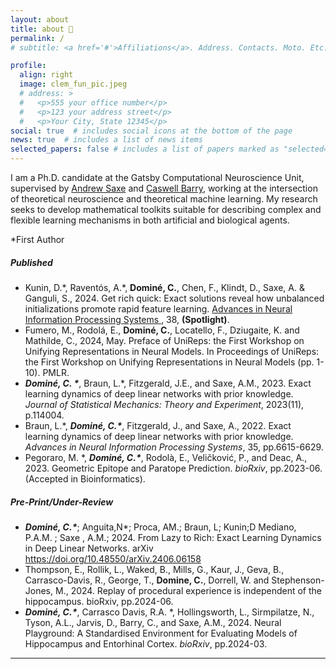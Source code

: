 ```yaml
---
layout: about
title: about 🍊
permalink: /
# subtitle: <a href='#'>Affiliations</a>. Address. Contacts. Moto. Etc.

profile:
  align: right
  image: clem_fun_pic.jpeg
  # address: >
  #   <p>555 your office number</p>
  #   <p>123 your address street</p>
  #   <p>Your City, State 12345</p>
social: true  # includes social icons at the bottom of the page
news: true  # includes a list of news items
selected_papers: false # includes a list of papers marked as "selected={true}"
---
```

I am a Ph.D. candidate at the Gatsby Computational Neuroscience Unit, supervised by [Andrew Saxe](https://www.sainsburywellcome.org/web/groups/saxe-lab) and [Caswell Barry](https://barry-lab.com), working at the intersection of theoretical neuroscience and theoretical machine learning. My research seeks to develop mathematical toolkits suitable for describing complex and flexible learning mechanisms in both artificial and biological agents.



*First Author
##### **Published**
- Kunin, D.\*, Raventós, A.\*, **Dominé, C.**, Chen, F., Klindt, D., Saxe, A. \& Ganguli, S., 2024. Get rich quick: Exact solutions reveal how unbalanced initializations promote rapid feature learning. <a href=" https://arxiv.org/abs/2406.06158"> Advances in Neural Information Processing Systems </a>, 38, **(Spotlight)**.
- Fumero, M., Rodolá, E.,  **Dominé, C.**, Locatello, F., Dziugaite, K. and Mathilde, C., 2024, May. Preface of UniReps: the First Workshop on Unifying Representations in Neural Models. In Proceedings of UniReps: the First Workshop on Unifying Representations in Neural Models (pp. 1-10). PMLR.
- **_Dominé, C. \*_**, Braun, L.\*, Fitzgerald, J.E., and Saxe, A.M., 2023. Exact learning dynamics of deep linear networks with prior knowledge. *Journal of Statistical Mechanics: Theory and Experiment*, 2023(11), p.114004.
- Braun, L.\*, **_Dominé, C.\*_**, Fitzgerald, J., and Saxe, A., 2022. Exact learning dynamics of deep linear networks with prior knowledge. *Advances in Neural Information Processing Systems*, 35, pp.6615-6629.
- Pegoraro, M. \*, **_Dominé, C.\*_**, Rodolà, E., Veličković, P., and Deac, A., 2023. Geometric Epitope and Paratope Prediction. *bioRxiv*, pp.2023-06. (Accepted in Bioinformatics).

##### **Pre-Print/Under-Review**
- **_Dominé, C.\*_**; Anguita,N\*; Proca, AM.; Braun, L; Kunin;D Mediano, P.A.M. ; Saxe , A.M.; 2024. From Lazy to Rich: Exact Learning Dynamics in Deep Linear Networks. arXiv <a href= "https://doi.org/10.48550/arXiv.2406.06158"> https://doi.org/10.48550/arXiv.2406.06158 </a> 
- Thompson, E., Rollik, L., Waked, B., Mills, G., Kaur, J., Geva, B., Carrasco-Davis, R., George, T., **Domine, C.**, Dorrell, W. and Stephenson-Jones, M., 2024. Replay of procedural experience is independent of the hippocampus. bioRxiv, pp.2024-06.
- **_Dominé, C.\*_**, Carrasco Davis, R.A. \*, Hollingsworth, L., Sirmpilatze, N., Tyson, A.L., Jarvis, D., Barry, C., and Saxe, A.M., 2024. Neural Playground: A Standardised Environment for Evaluating Models of Hippocampus and Entorhinal Cortex. *bioRxiv*, pp.2024-03.

***